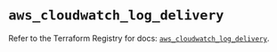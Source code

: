 # `aws_cloudwatch_log_delivery`

Refer to the Terraform Registry for docs: [`aws_cloudwatch_log_delivery`](https://registry.terraform.io/providers/hashicorp/aws/6.7.0/docs/resources/cloudwatch_log_delivery).
